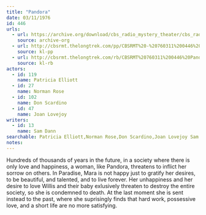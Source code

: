 ```yaml
---
title: "Pandora"
date: 03/11/1976
id: 446
urls: 
  - url: https://archive.org/download/cbs_radio_mystery_theater/cbs_radio_mystery_theater-0401-0450.zip/cbs_radio_mystery_theater-0401-0450%2Fcbsrmt_0446_pandora.mp3
    source: archive-org
  - url: http://cbsrmt.thelongtrek.com/pp/CBSRMT%20-%20760311%200446%20Pandora_pp.mp3
    source: kl-pp
  - url: http://cbsrmt.thelongtrek.com/rb/CBSRMT%20760311%200446%20Pandora_wuwm%20recorded%207_28_76.mp3
    source: kl-rb
actors:  
  - id: 119
    name: Patricia Elliott  
  - id: 27
    name: Norman Rose  
  - id: 102
    name: Don Scardino  
  - id: 47
    name: Joan Lovejoy
writers:  
  - id: 13
    name: Sam Dann
searchable: Patricia Elliott,Norman Rose,Don Scardino,Joan Lovejoy Sam Dann
notes:  
---
```

Hundreds of thousands of years in the future, in a society where there is only love and happiness, a woman, like Pandora, threatens to inflict her sorrow on others. In Paradise, Mara is not happy just to gratify her desires, to be beautiful, and talented, and to live forever. Her unhappiness and her desire to love Willis and their baby exlusively threaten to destroy the entire society, so she is condemned to death. At the last moment she is sent instead to the past, where she suprisingly finds that hard work, possessive love, and a short life are no more satisfying.